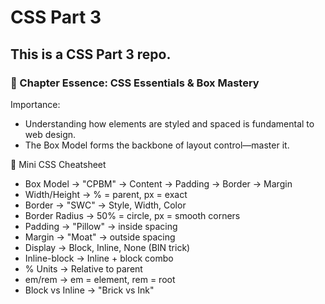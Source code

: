 # CSS Part 3

## This is a CSS Part 3 repo. 

### 💎 Chapter Essence: CSS Essentials & Box Mastery
Importance:
- Understanding how elements are styled and spaced is fundamental to web design.
- The Box Model forms the backbone of layout control—master it. 

🧠 Mini CSS Cheatsheet
<br>
- Box Model → "CPBM" → Content → Padding → Border → Margin
- Width/Height → % = parent, px = exact
- Border → "SWC" → Style, Width, Color
- Border Radius → 50% = circle, px = smooth corners
- Padding → "Pillow" → inside spacing
- Margin → "Moat" → outside spacing
- Display → Block, Inline, None (BIN trick)
- Inline-block → Inline + block combo
- % Units → Relative to parent
- em/rem → em = element, rem = root
- Block vs Inline → "Brick vs Ink"
